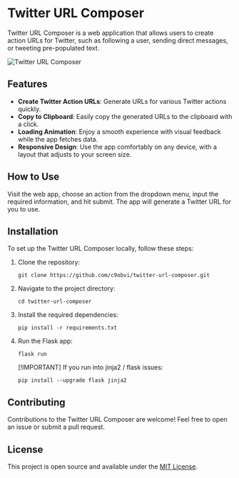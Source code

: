 # Twitter URL Composer

Twitter URL Composer is a web application that allows users to create action URLs for Twitter, such as following a user, sending direct messages, or tweeting pre-populated text.

![Twitter URL Composer](https://dhfzdqrudbfdfjgjlcjt.supabase.co/storage/v1/object/public/cdn/Screenshot%202023-11-25%20at%201.59.01%20AM.png)

## Features

- **Create Twitter Action URLs**: Generate URLs for various Twitter actions quickly.
- **Copy to Clipboard**: Easily copy the generated URLs to the clipboard with a click.
- **Loading Animation**: Enjoy a smooth experience with visual feedback while the app fetches data.
- **Responsive Design**: Use the app comfortably on any device, with a layout that adjusts to your screen size.

## How to Use

Visit the web app, choose an action from the dropdown menu, input the required information, and hit submit. The app will generate a Twitter URL for you to use.

## Installation

To set up the Twitter URL Composer locally, follow these steps:

1. Clone the repository:
    ```
    git clone https://github.com/c9obvi/twitter-url-composer.git
    ```
2. Navigate to the project directory:
    ```
    cd twitter-url-composer
    ```
3. Install the required dependencies:
    ```
    pip install -r requirements.txt
    ```
4. Run the Flask app:
    ```
    flask run
    ```
   [!IMPORTANT]  If you run into jinja2 / flask issues: 
   ```
   pip install --upgrade flask jinja2
   ```

## Contributing

Contributions to the Twitter URL Composer are welcome! Feel free to open an issue or submit a pull request.

## License

This project is open source and available under the [MIT License](LICENSE).
